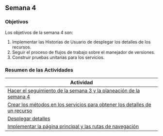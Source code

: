 ## Semana 4

### Objetivos

Los objetivos de la semana 4 son:

1. Implementar las Historias de Usuario de desplegar los detalles de los recursos.
2. Seguir el proceso de flujos de trabajo sobre el manejador de versiones.
3. Construir pruebas unitarias para los servicios.

### Resumen de las Actividades

| Actividad                                                                                   |
| ------------------------------------------------------------------------------------------- |
| [Hacer el seguimiento de la semana 3 y la planeación de la semana 4 ](s4_syp.md)               |
| [Crear los métodos en los servicios para obtener los detalles de un recurso ](s4_servicios.md) |
| [Desplegar detalles](s4_detalles.md)                                                           |
| [Implementar la página principal y las rutas de navegación](s4_navegacion.md)                  |
